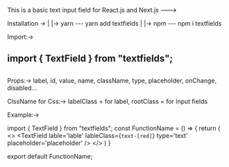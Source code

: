 This is a basic text input field for React.js and Next.js --->

Installation ->
|
|-> yarn --- yarn add textfields
|
|-> npm --- npm i textfields

Import:->

## import { TextField } from "textfields";

## <TextField />

Props:->
label,
id,
value,
name,
className,
type,
placeholder,
onChange,
disabled...

ClssName for Css:->
labelClass = for label,
rootClass = for input fields

Example:->

import { TextField } from "textfields";
    const FunctionName = () => {
        return (
            <>
                <TextField lable='lable' lableClass={`text-[red]`} type='text' placeholder='placeholder' />
            </>
    )
}

export default FunctionName;
